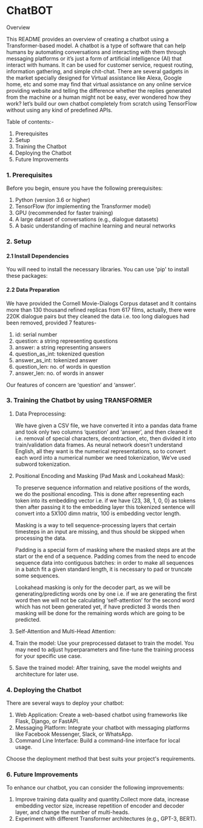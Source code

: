 # ChatBOT
Overview

This README provides an overview of creating a chatbot using a Transformer-based model. A chatbot is a type of software that can help humans by automating conversations and interacting with them through messaging platforms or it’s just a form of artificial intelligence (AI) that interact with humans. It can be used for customer service, request routing, information gathering, and simple chit-chat. There are several gadgets in the market specially designed for Virtual assistance like Alexa, Google home, etc and some may find that virtual assistance on any online service providing website and telling the difference whether the replies generated from the machine or a human might not be easy, ever wondered how they work? let’s build our own chatbot completely from scratch using TensorFlow without using any kind of predefined APIs.

Table of contents:-
1. Prerequisites
2. Setup
3. Training the Chatbot
4. Deploying the Chatbot
5. Future Improvements

### 1. Prerequisites
   
Before you begin, ensure you have the following prerequisites:

1. Python (version 3.6 or higher)
2. TensorFlow (for implementing the Transformer model)
3. GPU (recommended for faster training)
4. A large dataset of conversations (e.g., dialogue datasets)
5. A basic understanding of machine learning and neural networks

### 2. Setup

####  2.1 Install Dependencies

You will need to install the necessary libraries. You can use 'pip' to install these packages:

####  2.2 Data Preparation

We have provided the Cornell Movie-Dialogs Corpus dataset and It contains more than 130 thousand refined replicas from 617 films, actually, there were 220K dialogue pairs but they cleaned the data i.e. too long dialogues had been removed, provided 7 features-

1. id: serial number
2. question: a string representing questions
3. answer: a string representing answers
4. question_as_int: tokenized question
5. answer_as_int: tokenized answer
6. question_len: no. of words in question
7. answer_len: no. of words in answer

Our features of concern are ‘question’ and ‘answer’.

### 3. Training the Chatbot by using TRANSFORMER

 1. Data Preprocessing:

    We have given a CSV file, we have converted it into a pandas data frame and took only two columns ‘question’ and 
    ‘answer’, and then cleaned it i.e. removal of special characters, decontraction, etc, then divided it into 
    train/validation data frames. As neural network doesn’t understand English, all they want is the numerical 
    representations, so to convert each word into a numerical number we need tokenization, We’ve used subword 
    tokenization.
   
2. Positional Encoding and Masking (Pad Mask and Lookahead Mask):

   To preserve sequence information and relative positions of the words, we do the positional encoding. This is done 
   after representing each token into its embedding vector i.e. if we have {23, 38, 1, 0, 0} as tokens then after 
   passing it to the embedding layer this tokenized sentence will convert into a 5X100 dimn matrix, 100 is embedding 
   vector length.
   
   Masking is a way to tell sequence-processing layers that certain timesteps in an input are missing, and thus 
   should be skipped when processing the data.
   
   Padding is a special form of masking where the masked steps are at the start or the end of a sequence. Padding 
   comes from the need to encode sequence data into contiguous batches: in order to make all sequences in a batch 
   fit a given standard length, it is necessary to pad or truncate some sequences.
   
   Lookahead masking is only for the decoder part, as we will be generating/predicting words one by one i.e. if we are
   generating the first word then we will not be calculating ‘self-attention’ for the second word which has not been 
   generated yet, if have predicted 3 words then masking will be done for the remaining words which are going to be 
   predicted.

   
3. Self-Attention and Multi-Head Attention:

   
5. Train the model: Use your preprocessed dataset to train the model. You may need to adjust hyperparameters and fine-tune the training process for your specific use case.
6. Save the trained model: After training, save the model weights and architecture for later use.

### 4. Deploying the Chatbot

There are several ways to deploy your chatbot:

1. Web Application: Create a web-based chatbot using frameworks like Flask, Django, or FastAPI.
2. Messaging Platform: Integrate your chatbot with messaging platforms like Facebook Messenger, Slack, or WhatsApp.
3. Command Line Interface: Build a command-line interface for local usage.

Choose the deployment method that best suits your project's requirements.



### 6. Future Improvements

To enhance our chatbot, you can consider the following improvements:

1. Improve training data quality and quantity.Collect more data, increase embedding vector size, increase repetition of encoder and decoder layer, and change the number of multi-heads.
2. Experiment with different Transformer architectures (e.g., GPT-3, BERT).



   


